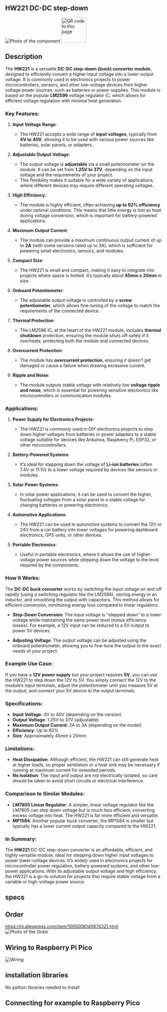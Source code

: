 ## HW221 DC-DC step-down

<img src="HW221_Photo.jpg" alt="Photo of the component">
<img src="HW221_QR_code.jpg" alt="QR code to this page" width="80" height="80">

## Description
The **HW221** is a versatile **DC-DC step-down (buck) converter module**, designed to efficiently convert a higher input voltage into a lower output voltage. It is commonly used in electronics projects to power microcontrollers, sensors, and other low-voltage devices from higher voltage power sources, such as batteries or power supplies. This module is based on the popular **LM2596** voltage regulator IC, which allows for efficient voltage regulation with minimal heat generation.

### Key Features:
1. **Input Voltage Range**:
   - The HW221 accepts a wide range of **input voltages**, typically from **4V to 40V**, allowing it to be used with various power sources like batteries, solar panels, or adapters.

2. **Adjustable Output Voltage**:
   - The output voltage is **adjustable** via a small potentiometer on the module. It can be set from **1.25V to 37V**, depending on the input voltage and the requirements of your project.
   - This flexibility makes it suitable for a wide variety of applications, where different devices may require different operating voltages.

3. **High Efficiency**:
   - The module is highly efficient, often achieving **up to 92% efficiency** under optimal conditions. This means that little energy is lost as heat during voltage conversion, which is important for battery-powered applications.
   
4. **Maximum Output Current**:
   - The module can provide a maximum continuous output current of up to **2A** (with some versions rated up to 3A), which is sufficient for powering small electronics, sensors, and modules.

5. **Compact Size**:
   - The HW221 is small and compact, making it easy to integrate into projects where space is limited. It’s typically about **45mm x 20mm** in size.

6. **Onboard Potentiometer**:
   - The adjustable output voltage is controlled by a **screw potentiometer**, which allows fine-tuning of the voltage to match the requirements of the connected device.

7. **Thermal Protection**:
   - The LM2596 IC, at the heart of the HW221 module, includes **thermal shutdown** protection, ensuring the module shuts off safely if it overheats, protecting both the module and connected devices.
   
8. **Overcurrent Protection**:
   - The module has **overcurrent protection**, ensuring it doesn’t get damaged or cause a failure when drawing excessive current.

9. **Ripple and Noise**:
   - The module outputs stable voltage with relatively low **voltage ripple and noise**, which is essential for powering sensitive electronics like microcontrollers or communication modules.

### Applications:
1. **Power Supply for Electronics Projects**:
   - The HW221 is commonly used in DIY electronics projects to step down higher voltages from batteries or power adapters to a stable voltage suitable for devices like Arduinos, Raspberry Pi, ESP32, or other microcontrollers.
   
2. **Battery-Powered Systems**:
   - It’s ideal for stepping down the voltage of **Li-ion batteries** (often 7.4V or 11.1V) to a lower voltage required by devices like sensors or modules.

3. **Solar Power Systems**:
   - In solar power applications, it can be used to convert the higher, fluctuating voltages from a solar panel to a stable voltage for charging batteries or powering electronics.

4. **Automotive Applications**:
   - The HW221 can be used in automotive systems to convert the 12V or 24V from a car battery into lower voltages for powering dashboard electronics, GPS units, or other devices.

5. **Portable Electronics**:
   - Useful in portable electronics, where it allows the use of higher-voltage power sources while stepping down the voltage to the level required by the components.

### How It Works:
The **DC-DC buck converter** works by switching the input voltage on and off rapidly (using a switching regulator like the LM2596), storing energy in an inductor, and smoothing the output with capacitors. This method allows for efficient conversion, minimizing energy loss compared to linear regulators.

- **Step-Down Conversion**: The input voltage is "stepped down" to a lower voltage while maintaining the same power level (minus efficiency losses). For example, a 12V input can be reduced to a 5V output to power 5V devices.
  
- **Adjusting Voltage**: The output voltage can be adjusted using the onboard potentiometer, allowing you to fine-tune the output to the exact needs of your project.

### Example Use Case:
If you have a **12V power supply** but your project requires **5V**, you can use the HW221 to step down the 12V to 5V. You simply connect the 12V to the module’s input terminals, adjust the potentiometer until you measure 5V at the output, and connect your 5V device to the output terminals.

### Specifications:
- **Input Voltage**: 4V to 40V (depending on the version)
- **Output Voltage**: 1.25V to 37V (adjustable)
- **Maximum Output Current**: 2A to 3A (depending on the model)
- **Efficiency**: Up to 92%
- **Size**: Approximately 45mm x 20mm

### Limitations:
- **Heat Dissipation**: Although efficient, the HW221 can still generate heat at higher loads, so proper ventilation or a heat sink may be necessary if running at maximum current for extended periods.
- **No Isolation**: The input and output are not electrically isolated, so care should be taken to avoid short circuits or electrical interference.

### Comparison to Similar Modules:
- **LM7805 Linear Regulator**: A simpler, linear voltage regulator like the LM7805 can step down voltage but is much less efficient, converting excess voltage into heat. The HW221 is far more efficient and versatile.
- **MP1584**: Another popular buck converter, the MP1584 is smaller but typically has a lower current output capacity compared to the HW221.

### In Summary:
The **HW221** DC-DC step-down converter is an affordable, efficient, and highly versatile module, ideal for stepping down higher input voltages to power lower-voltage devices. It’s widely used in electronics projects for microcontroller power regulation, battery-powered systems, and other low-power applications. With its adjustable output voltage and high efficiency, the HW221 is a go-to solution for projects that require stable voltage from a variable or high-voltage power source.

## specs

## Order
<a href="https://nl.aliexpress.com/item/1005006140674321.html">https://nl.aliexpress.com/item/1005006140674321.html</a>
<img src="HW221_Order.jpg" alt="Photo of the Order">

## Wiring to Raspberry Pi Pico

<img src="HW221_Wiring.jpg" alt="Wiring" >


## installation libraries

No python libraries needed to install

## Connecting for example to Raspberry Pico



